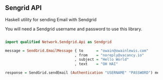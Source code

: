  Sengrid API
 -------------------------------

Haskell utility for sending Email with Sendgrid

You will need a Sendgrid username and password to use this library.

```haskell

import qualified Network.Sendgrid.Api as Sendgrid

message = SendGrid.EmailMessage { to      = "owain@owainlewis.com"
                                , from    = "noreply@vacancy.io"
                                , subject = "Hello World"
                                , text    = "OH HAI"

response = SendGrid.sendEmail (Authentication "USERNAME" "PASSWORD") message

```
